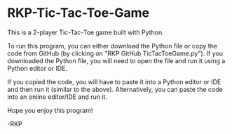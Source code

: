 # RKP-Tic-Tac-Toe-Game
This is a 2-player Tic-Tac-Toe game built with Python.

To run this program, you can either download the Python file or copy the code from GitHub (by clicking on "RKP GitHub TicTacToeGame.py"). If you downloaded the Python file, you will need to open the file and run it using a Python editor or IDE.

If you copied the code, you will have to paste it into a Python editor or IDE and then run it (similar to the above). Alternatively, you can paste the code into an online editor/IDE and run it.

Hope you enjoy this program!

-RKP
